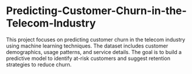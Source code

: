 # Predicting-Customer-Churn-in-the-Telecom-Industry
This project focuses on predicting customer churn in the telecom industry using machine learning techniques. The dataset includes customer demographics, usage patterns, and service details. The goal is to build a predictive model to identify at-risk customers and suggest retention strategies to reduce churn.
